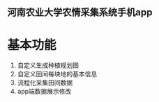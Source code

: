 ## 河南农业大学农情采集系统手机app
## 
## 
## 

# 基本功能  
1. 自定义生成种植规划图
2. 自定义田间每块地的基本信息
2. 流程化采集田间数据
3. app端数据展示修改
